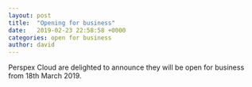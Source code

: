 ```yaml
---
layout: post
title:  "Opening for business"
date:   2019-02-23 22:58:58 +0000
categories: open for business
author: david
---
```

Perspex Cloud are delighted to announce they will be open for business from 18th March 2019.
